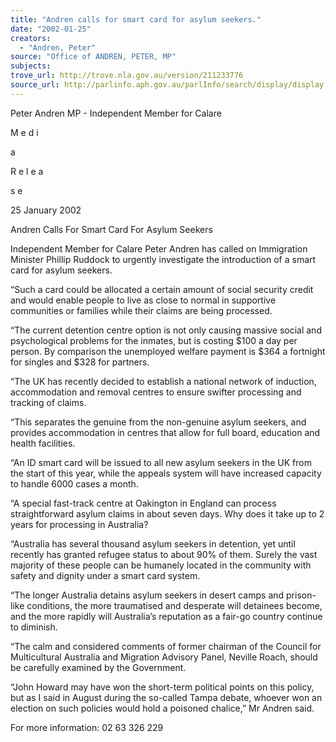 ```yaml
---
title: "Andren calls for smart card for asylum seekers."
date: "2002-01-25"
creators:
  - "Andren, Peter"
source: "Office of ANDREN, PETER, MP"
subjects:
trove_url: http://trove.nla.gov.au/version/211233776
source_url: http://parlinfo.aph.gov.au/parlInfo/search/display/display.w3p;query=Id%3A%22media/pressrel/AAT56%22
---
```


 Peter Andren MP - Independent Member for Calare

 M e d i

 a

 R e l e a

 s e

 25 January 2002

 Andren Calls For Smart Card For Asylum Seekers  

 Independent Member for Calare Peter Andren has called on Immigration Minister Phillip Ruddock to urgently investigate the introduction of a smart card for asylum seekers.  

 “Such a card could be allocated a certain amount of social security credit and would enable people to live as close to normal in supportive communities or families while their claims are being processed.  

 “The current detention centre option is not only causing massive social and psychological problems for the inmates, but is costing $100 a day per person. By comparison the unemployed welfare payment is $364 a fortnight for singles and $328 for partners.  

 “The UK has recently decided to establish a national network of induction, accommodation and removal centres to ensure swifter processing and tracking of claims.  

 “This separates the genuine from the non-genuine asylum seekers, and provides accommodation in centres that allow for full board, education and health facilities.  

 “An ID smart card will be issued to all new asylum seekers in the UK from the start of this year, while the appeals system will have increased capacity to handle 6000 cases a month.  

 “A special fast-track centre at Oakington in England can process straightforward asylum claims in about seven days. Why does it take up to 2 years for processing in Australia?  

 “Australia has several thousand asylum seekers in detention, yet until recently has granted refugee status to about 90% of them. Surely the vast majority of these people can be humanely located in the community with safety and dignity under a smart card system.  

 “The longer Australia detains asylum seekers in desert camps and prison-like conditions, the more traumatised and desperate will detainees become, and the more rapidly will Australia’s reputation as a fair-go country continue to diminish.  

 “The calm and considered comments of former chairman of the Council for Multicultural Australia and Migration Advisory Panel, Neville Roach, should be carefully examined by the Government.

 “John Howard may have won the short-term political points on this policy, but as I said in August during the so-called Tampa debate, whoever won an election on such policies would hold a poisoned chalice,” Mr Andren said.

 For more information: 02 63 326 229

